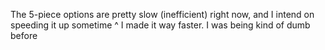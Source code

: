 The 5-piece options are pretty slow (inefficient) right now, and I intend on speeding it up sometime
^ I made it way faster. I was being kind of dumb before
